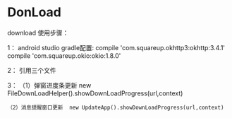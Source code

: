 # DonLoad

download
使用步骤：

 1：   android studio gradle配置:
       compile 'com.squareup.okhttp3:okhttp:3.4.1'
       compile 'com.squareup.okio:okio:1.8.0'
       
 2： 引用三个文件
 
 3：
    （1）弹窗进度条更新  new FileDownLoadHelper().showDownLoadProgress(url,context) 
    
    （2）消息提醒窗口更新  new UpdateApp().showDownLoadProgress(url,context)
